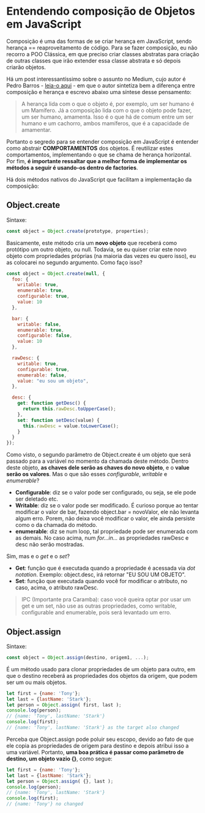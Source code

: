 # Entendendo composição de Objetos em JavaScript

Composição é uma das formas de se criar herança em JavaScript, sendo herança == reaproveitamento de código. Para se fazer composição, eu não recorro a POO Clássica, em que preciso criar classes abstratas para criação de outras classes que irão extender essa classe abstrata e só depois criarão objetos.

Há um post interessantíssimo sobre o assunto no Medium, cujo autor é Pedro Barros - [leia-o aqui](https://medium.com/@pedro.barros/heran%C3%A7a-ou-composi%C3%A7%C3%A3o-eis-a-quest%C3%A3o-7ce11fad4737#.s5h02er56) - em que o autor sintetiza bem a diferença entre composição e herança e escrevo abaixo uma síntese desse pensamento:

> A herança lida com o que o objeto é, por exemplo, um ser humano é um Mamífero. Já a composição lida com o que o objeto pode fazer, um ser humano, amamenta. Isso é o que há de comum entre um ser humano e um cachorro, ambos mamíferos, que é a capacidade de amamentar.

Portanto o segredo para se entender composição em JavaScript é entender como abstrair **COMPORTAMENTOS** dos objetos. É reutilizar estes comportamentos, implementando o que se chama de herança horizontal. Por fim, **é importante ressaltar que a melhor forma de implementar os métodos a seguir é usando-os dentro de factories**.

Há dois métodos nativos do JavaScript que facilitam a implementação da composição:

## Object.create

Sintaxe:

````js
const object = Object.create(prototype, properties);
````

Basicamente, este método cria um **novo objeto** que receberá como protótipo um outro objeto, ou null. Todavia, se eu quiser criar este novo objeto com propriedades próprias (na maioria das vezes eu quero isso), eu as colocarei no segundo argumento. Como faço isso?

````js
const object = Object.create(null, {
  foo: {
    writable: true,
    enumerable: true,
    configurable: true,
    value: 10
  },

  bar: {
    writable: false,
    enumerable: true,
    configurable: false,
    value: 10
  },

  rawDesc: {
    writable: true,
    configurable: true,
    enumerable: false,
    value: "eu sou um objeto",
  },

  desc: {
    get: function getDesc() {
      return this.rawDesc.toUpperCase();
    },
    set: function setDesc(value) {
      this.rawDesc = value.toLowerCase();
    }
  }
});
````

Como visto, o segundo parâmetro de Object.create é um objeto que será passado para a variável no momento da chamada deste método. Dentro deste objeto, **as chaves dele serão as chaves do novo objeto**, e o **value serão os valores**. Mas o que são esses *configurable*, *writable* e *enumerable*?

+ **Configurable**: diz se o valor pode ser configurado, ou seja, se ele pode ser deletado etc.
+ **Writable**: diz se o valor pode ser modificado. É curioso porque ao tentar modificar o valor de bar, fazendo object.bar = novoValor, ele não levanta algum erro. Porem, não deixa você modificar o valor, ele ainda persiste como o da chamada do método.
+ **enumerable**: diz se num loop, tal propriedade pode ser enumerada com as demais. No caso acima, num *for...in...* as propriedades rawDesc e desc não serão mostradas.

Sim, mas e o *get* e o *set*?

+ **Get**: função que é executada quando a propriedade é acessada via *dot notation*. Exemplo: object.desc, irá retornar "EU SOU UM OBJETO".
+ **Set**: função que executada quando você for modificar o atributo, no caso, acima, o atributo rawDesc.

> IPC (Importante pra Caramba): caso você queira optar por usar um get e um set, não use as outras propriedades, como writable, configurable and enumerable, pois será levantado um erro.

## Object.assign

Sintaxe:

````js
const object = Object.assign(destino, origem1, ...);
````

É um método usado para clonar propriedades de um objeto para outro, em que o destino receberá as propriedades dos objetos da origem, que podem ser um ou mais objetos.

````js
let first = {name: 'Tony'};
let last = {lastName: 'Stark'};
let person = Object.assign( first, last );
console.log(person);
// {name: 'Tony', lastName: 'Stark'}
console.log(first);
// {name: 'Tony', lastName: 'Stark'} as the target also changed
````

Perceba que Object.assign pode poluir seu escopo, devido ao fato de que ele copia as propriedades de origem para destino e depois atribui isso a uma variável. Portanto, **uma boa prática é passar como parâmetro de destino, um objeto vazio {}**, como segue:

````js
let first = {name: 'Tony'};
let last = {lastName: 'Stark'};
let person = Object.assign( {}, last );
console.log(person);
// {name: 'Tony', lastName: 'Stark'}
console.log(first);
// {name: 'Tony'} no changed
````

